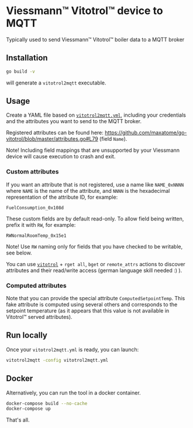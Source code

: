 
# Viessmann™ Vitotrol™ device to MQTT

Typically used to send Viessmann™ Vitotrol™ boiler data to a MQTT broker

## Installation


```sh
go build -v
```

will generate a `vitotrol2mqtt` executable.


## Usage

Create a YAML file based on
[`vitotrol2mqtt.yml`](vitotrol2mqtt.yml), including your
credentials and the attributes you want to send to the MQTT broker.

Registered attributes can be found here:
https://github.com/maxatome/go-vitotrol/blob/master/attributes.go#L79
(field `Name`).

Note! Including field mappings that are unsupported by your Viessmann device
will cause execution to crash and exit.

### Custom attributes

If you want an attribute that is not registered, use a name like
`NAME_0xNNNN` where `NAME` is the name of the attribute, and `NNNN` is
the hexadecimal representation of the attribute ID, for example:

```
FuelConsumption_0x108d
```

These custom fields are by default read-only. To allow field being written,
prefix it with `RW`, for example:

```
RWNormalRoomTemp_0x15e1
```

Note! Use `RW` naming only for fields that you have checked to be writable, see below.

You can use [`vitotrol`](https://github.com/maxatome/go-vitotrol) +
`rget all`, `bget` or `remote_attrs` actions to discover attributes and their read/write access
(german language skill needed :) ).

### Computed attributes

Note that you can provide the special attribute
`ComputedSetpointTemp`. This fake attribute is computed using several
others and corresponds to the setpoint temperature (as it appears that
this value is not available in Vitotrol™ served attributes).

## Run locally

Once your `vitotrol2mqtt.yml` is ready, you can launch:

```sh
vitotrol2mqtt -config vitotrol2mqtt.yml
```
## Docker
Alternatively, you can run the tool in a docker container.

```sh
docker-compose build --no-cache
docker-compose up 
```

That's all.

